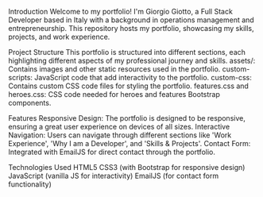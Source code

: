 Introduction
Welcome to my portfolio! I'm Giorgio Giotto, a Full Stack Developer based in Italy with a background in operations management and entrepreneurship. This repository hosts my portfolio, showcasing my skills, projects, and work experience.

Project Structure
This portfolio is structured into different sections, each highlighting different aspects of my professional journey and skills.
assets/: Contains images and other static resources used in the portfolio.
custom-scripts: JavaScript code that add interactivity to the portfolio.
custom-css: Contains custom CSS code files for styling the portfolio.
features.css and heroes.css: CSS code needed for heroes and features Bootstrap components.

Features
Responsive Design: The portfolio is designed to be responsive, ensuring a great user experience on devices of all sizes.
Interactive Navigation: Users can navigate through different sections like 'Work Experience', 'Why I am a Developer', and 'Skills & Projects'.
Contact Form: Integrated with EmailJS for direct contact through the portfolio.

Technologies Used
HTML5
CSS3 (with Bootstrap for responsive design)
JavaScript (vanilla JS for interactivity)
EmailJS (for contact form functionality)


